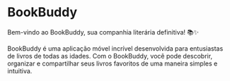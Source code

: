 # BookBuddy

Bem-vindo ao BookBuddy, sua companhia literária definitiva! 📚✨

BookBuddy é uma aplicação móvel incrível desenvolvida para entusiastas de livros de todas as idades. Com o BookBuddy, você pode descobrir, organizar e compartilhar seus livros favoritos de uma maneira simples e intuitiva.
